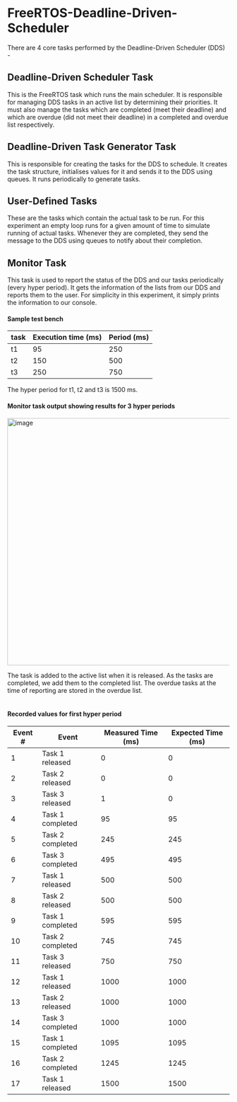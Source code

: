 # FreeRTOS-Deadline-Driven-Scheduler

There are 4 core tasks performed by the Deadline-Driven Scheduler (DDS) - 

## Deadline-Driven Scheduler Task
This is the FreeRTOS task which runs the main scheduler. It is responsible for managing DDS tasks in an active list by determining their priorities. It must also manage the tasks which are completed (meet their deadline) and which are overdue (did not meet their deadline) in a completed and
overdue list respectively.
## Deadline-Driven Task Generator Task
This is responsible for creating the tasks for the DDS to schedule. It creates the task structure, initialises values for it and sends it to the DDS using queues. It runs periodically to generate tasks.
## User-Defined Tasks
These are the tasks which contain the actual task to be run. For this experiment an empty loop runs for a given amount of time to simulate running of actual tasks. Whenever they are completed, they send the message to the DDS using queues to notify about their completion.
## Monitor Task
This task is used to report the status of the DDS and our tasks periodically (every hyper period). It gets the information of the lists from our DDS and reports them to the user. For simplicity in this experiment, it simply prints the information to our console. 
<br>

#### Sample test bench 

| task | Execution time (ms) | Period (ms) | 
|---|---|---|
| t1 | 95  | 250 |
| t2 |  150 | 500  |
| t3 |  250 |  750 |

The hyper period for t1, t2 and t3 is 1500 ms.
<br>

#### Monitor task output showing results for 3 hyper periods

<img width="559" alt="image" src="https://github.com/NishchintDhawan/FreeRTOS-Deadline-Driven-Scheduler/assets/33113405/c15d8615-ed08-433e-9584-de536a415d37">

The task is added to the active list when it is released. As the tasks are completed, we add them to the completed list. The overdue tasks at the time of reporting are stored in the overdue list.  
<br>

#### Recorded values for first hyper period 

| Event # | Event | Measured Time (ms) | Expected Time (ms) |
| --- | --- | --- | --- |
|1| Task 1 released | 0| 0|
|2|Task 2 released| 0| 0|
|3| Task 3 released| 1| 0|
|4 |Task 1 completed| 95 |95|
|5 |Task 2 completed| 245| 245|
|6 |Task 3 completed| 495| 495|
|7 |Task 1 released| 500 |500|
|8| Task 2 released| 500| 500|
|9 |Task 1 completed| 595| 595|
|10 |Task 2 completed| 745| 745|
|11 |Task 3 released| 750| 750|
|12 |Task 1 released| 1000| 1000|
|13 |Task 2 released| 1000| 1000|
|14 |Task 3 completed| 1000| 1000|
|15 |Task 1 completed| 1095| 1095|
|16 |Task 2 completed| 1245| 1245|
|17 |Task 1 released| 1500| 1500|
